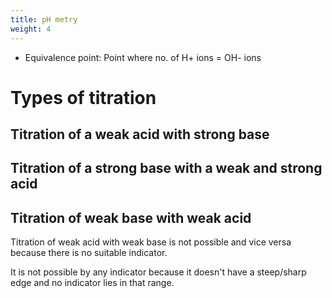 ```yaml
---
title: pH metry
weight: 4
---
```

* Equivalence point: Point where no. of H+ ions = OH- ions

# Types of titration

## Titration of a weak acid with strong base

## Titration of a strong base with a weak and strong acid

## Titration of weak base with weak acid

Titration of weak acid with weak base is not possible and vice versa because there is no suitable indicator.  

It is not possible by any indicator because it doesn't have a steep/sharp edge and no indicator lies in that range.